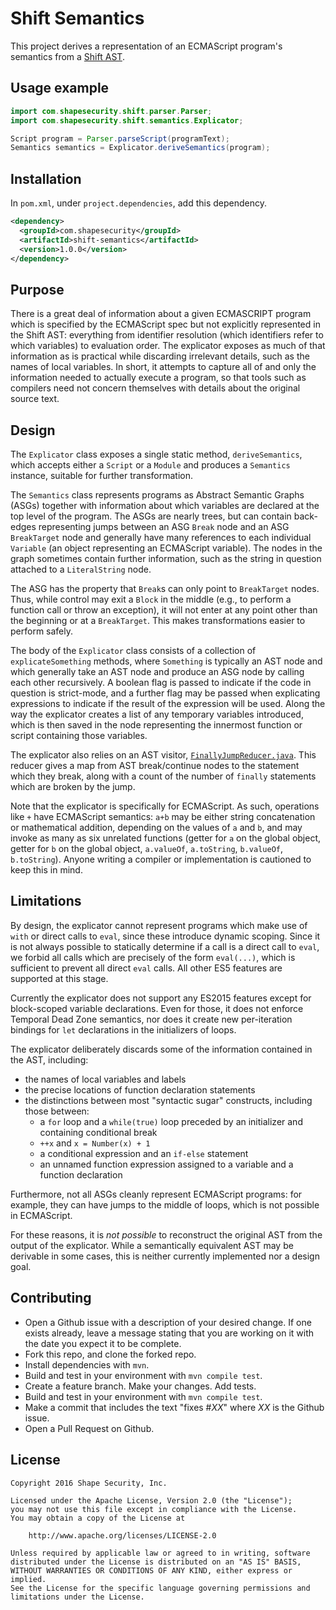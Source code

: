 Shift Semantics
===============

This project derives a representation of an ECMAScript program's semantics from a [Shift AST](https://github.com/shapesecurity/shift-spec).

## Usage example

```java
import com.shapesecurity.shift.parser.Parser;
import com.shapesecurity.shift.semantics.Explicator;

Script program = Parser.parseScript(programText);
Semantics semantics = Explicator.deriveSemantics(program);
```

## Installation

In `pom.xml`, under `project.dependencies`, add this dependency.

```xml
<dependency>
  <groupId>com.shapesecurity</groupId>
  <artifactId>shift-semantics</artifactId>
  <version>1.0.0</version>
</dependency>
```

## Purpose

There is a great deal of information about a given ECMASCRIPT program which is specified by the ECMAScript spec but not explicitly represented in the Shift AST: everything from identifier resolution (which identifiers refer to which variables) to evaluation order. The explicator exposes as much of that information as is practical while discarding irrelevant details, such as the names of local variables. In short, it attempts to capture all of and only the information needed to actually execute a program, so that tools such as compilers need not concern themselves with details about the original source text.

## Design

The `Explicator` class exposes a single static method, `deriveSemantics`, which accepts either a `Script` or a `Module` and produces a `Semantics` instance, suitable for further transformation.

The `Semantics` class represents programs as Abstract Semantic Graphs (ASGs) together with information about which variables are declared at the top level of the program. The ASGs are nearly trees, but can contain back-edges representing jumps between an ASG `Break` node and an ASG `BreakTarget` node and generally have many references to each individual `Variable` (an object representing an ECMAScript variable). The nodes in the graph sometimes contain further information, such as the string in question attached to a `LiteralString` node.
 
The ASG has the property that `Break`s can only point to `BreakTarget` nodes. Thus, while control may exit a `Block` in the middle (e.g., to perform a function call or throw an exception), it will not enter at any point other than the beginning or at a `BreakTarget`. This makes transformations easier to perform safely.
 
The body of the `Explicator` class consists of a collection of `explicateSomething` methods, where `Something` is typically an AST node and which generally take an AST node and produce an ASG node by calling each other recursively. A boolean flag is passed to indicate if the code in question is strict-mode, and a further flag may be passed when explicating expressions to indicate if the result of the expression will be used. Along the way the explicator creates a list of any temporary variables introduced, which is then saved in the node representing the innermost function or script containing those variables.  

The explicator also relies on an AST visitor, [`FinallyJumpReducer.java`](../visitor/FinallyJumpReducer.java). This reducer gives a map from AST break/continue nodes to the statement which they break, along with a count of the number of `finally` statements which are broken by the jump.

Note that the explicator is specifically for ECMAScript. As such, operations like `+` have ECMAScript semantics: `a+b` may be either string concatenation or mathematical addition, depending on the values of `a` and `b`, and may invoke as many as six unrelated functions (getter for `a` on the global object, getter for `b` on the global object, `a.valueOf`, `a.toString`, `b.valueOf`, `b.toString`). Anyone writing a compiler or implementation is cautioned to keep this in mind.

## Limitations

By design, the explicator cannot represent programs which make use of `with` or direct calls to `eval`, since these introduce dynamic scoping. Since it is not always possible to statically determine if a call is a direct call to `eval`, we forbid all calls which are precisely of the form `eval(...)`, which is sufficient to prevent all direct `eval` calls. All other ES5 features are supported at this stage.

Currently the explicator does not support any ES2015 features except for block-scoped variable declarations. Even for those, it does not enforce Temporal Dead Zone semantics, nor does it create new per-iteration bindings for `let` declarations in the initializers of loops.

The explicator deliberately discards some of the information contained in the AST, including:
* the names of local variables and labels
* the precise locations of function declaration statements
* the distinctions between most "syntactic sugar" constructs, including those between:
  * a `for` loop and a `while(true)` loop preceded by an initializer and containing conditional break
  * `++x` and `x = Number(x) + 1`
  * a conditional expression and an `if-else` statement
  * an unnamed function expression assigned to a variable and a function declaration

Furthermore, not all ASGs cleanly represent ECMAScript programs: for example, they can have jumps to the middle of loops, which is not possible in ECMAScript.

For these reasons, it is *not possible* to reconstruct the original AST from the output of the explicator. While a semantically equivalent AST may be derivable in some cases, this is neither currently implemented nor a design goal.

## Contributing

* Open a Github issue with a description of your desired change. If one exists already, leave a message stating that you are working on it with the date you expect it to be complete.
* Fork this repo, and clone the forked repo.
* Install dependencies with `mvn`.
* Build and test in your environment with `mvn compile test`.
* Create a feature branch. Make your changes. Add tests.
* Build and test in your environment with `mvn compile test`.
* Make a commit that includes the text "fixes #*XX*" where *XX* is the Github issue.
* Open a Pull Request on Github.

## License

    Copyright 2016 Shape Security, Inc.

    Licensed under the Apache License, Version 2.0 (the "License");
    you may not use this file except in compliance with the License.
    You may obtain a copy of the License at

        http://www.apache.org/licenses/LICENSE-2.0

    Unless required by applicable law or agreed to in writing, software
    distributed under the License is distributed on an "AS IS" BASIS,
    WITHOUT WARRANTIES OR CONDITIONS OF ANY KIND, either express or implied.
    See the License for the specific language governing permissions and
    limitations under the License.
